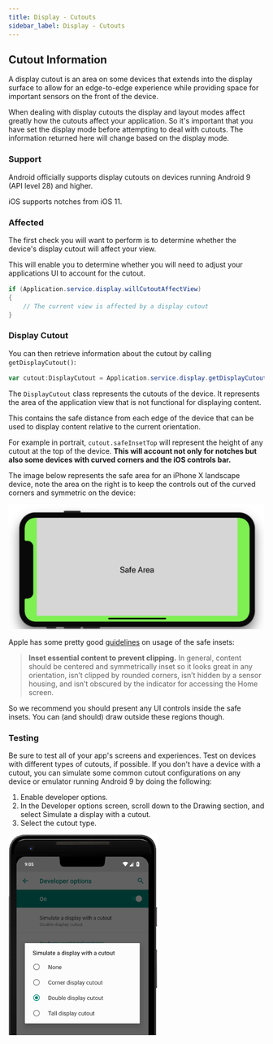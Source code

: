 ```yaml
---
title: Display - Cutouts
sidebar_label: Display - Cutouts
---
```



## Cutout Information

A display cutout is an area on some devices that extends into the display surface to allow for an edge-to-edge experience while providing space for important sensors on the front of the device. 

When dealing with display cutouts the display and layout modes affect greatly how the cutouts affect your application. So it's important that you have set the display mode before attempting to deal with cutouts. The information returned here will change based on the display mode.


### Support

Android officially supports display cutouts on devices running Android 9 (API level 28) and higher.

iOS supports notches from iOS 11.



### Affected

The first check you will want to perform is to determine whether the device's display cutout will affect your view.

This will enable you to determine whether you will need to adjust your applications UI to account for the cutout.

```actionscript
if (Application.service.display.willCutoutAffectView)
{
    // The current view is affected by a display cutout 
}
```


### Display Cutout

You can then retrieve information about the cutout by calling `getDisplayCutout()`:


```actionscript
var cutout:DisplayCutout = Application.service.display.getDisplayCutout();
```


The `DisplayCutout` class represents the cutouts of the device. It represents the area of the application view that is not functional for displaying content.

This contains the safe distance from each edge of the device that can be used to display content relative to the current orientation. 

For example in portrait, `cutout.safeInsetTop` will represent the height of any cutout at the top of the device. **This will account not only for notches but also some devices with curved corners and the iOS controls bar.** 

The image below represents the safe area for an iPhone X landscape device, note the area on the right is to keep the controls out of the curved corners and symmetric on the device:

![](images/displaycutout-safeinsets.png)

Apple has some pretty good [guidelines](https://developer.apple.com/design/human-interface-guidelines/ios/visual-design/adaptivity-and-layout/) on usage of the safe insets:

> **Inset essential content to prevent clipping.** In general, content should be centered and symmetrically inset so it looks great in any orientation, isn’t clipped by rounded corners, isn’t hidden by a sensor housing, and isn’t obscured by the indicator for accessing the Home screen. 

So we recommend you should present any UI controls inside the safe insets. You can (and should) draw outside these regions though.



### Testing 

Be sure to test all of your app's screens and experiences. Test on devices with different types of cutouts, if possible. If you don't have a device with a cutout, you can simulate some common cutout configurations on any device or emulator running Android 9 by doing the following:

1. Enable developer options.
2. In the Developer options screen, scroll down to the Drawing section, and select Simulate a display with a cutout.
3. Select the cutout type.


![](images/display_layout_android_testing.png)




